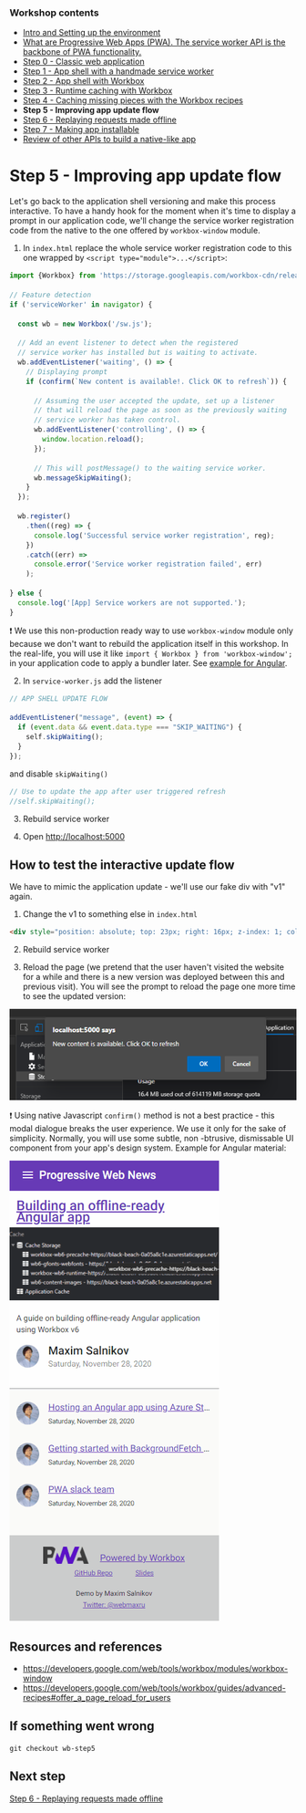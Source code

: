 ### Workshop contents

- [Intro and Setting up the environment](README.md)
- [What are Progressive Web Apps (PWA). The service worker API is the backbone of PWA functionality.](theory.md)
- [Step 0 - Classic web application](practice-step0.md)
- [Step 1 - App shell with a handmade service worker](practice-step1.md)
- [Step 2 - App shell with Workbox](practice-step2.md)
- [Step 3 - Runtime caching with Workbox](practice-step3.md)
- [Step 4 - Caching missing pieces with the Workbox recipes](practice-step4.md)
- **Step 5 - Improving app update flow**
- [Step 6 - Replaying requests made offline](practice-step6.md)
- [Step 7 - Making app installable](practice-step7.md)
- [Review of other APIs to build a native-like app](other-apis.md)

# Step 5 - Improving app update flow

Let's go back to the application shell versioning and make this process interactive. To have a handy hook for the moment when it's time to display a prompt in our application code, we'll change the service worker registration code from the native to the one offered by `workbox-window` module.

1) In `index.html` replace the whole service worker registration code to this one wrapped by `<script type="module">...</script>`:

```javascript
import {Workbox} from 'https://storage.googleapis.com/workbox-cdn/releases/6.1.2/workbox-window.prod.mjs';

// Feature detection
if ('serviceWorker' in navigator) {

  const wb = new Workbox('/sw.js');

  // Add an event listener to detect when the registered
  // service worker has installed but is waiting to activate.
  wb.addEventListener('waiting', () => {
    // Displaying prompt
    if (confirm(`New content is available!. Click OK to refresh`)) {
      
      // Assuming the user accepted the update, set up a listener
      // that will reload the page as soon as the previously waiting
      // service worker has taken control.
      wb.addEventListener('controlling', () => {
        window.location.reload();
      });

      // This will postMessage() to the waiting service worker.
      wb.messageSkipWaiting();
    }
  });

  wb.register()
    .then((reg) => {
      console.log('Successful service worker registration', reg);
    })
    .catch((err) =>
      console.error('Service worker registration failed', err)
    );

} else {
  console.log('[App] Service workers are not supported.');
}
```

❗ We use this non-production ready way to use `workbox-window` module only because we don't want to rebuild the application itself in this workshop. In the real-life, you will use it like `import { Workbox } from 'workbox-window';` in your application code to apply a bundler later. See [example for Angular](https://github.com/webmaxru/prog-web-news/blob/main/src/app/app-shell/app-shell.component.ts#L32).

2) In `service-worker.js` add the listener

```javascript
// APP SHELL UPDATE FLOW

addEventListener("message", (event) => {
  if (event.data && event.data.type === "SKIP_WAITING") {
    self.skipWaiting();
  }
});
```

and disable `skipWaiting()`

```javascript
// Use to update the app after user triggered refresh
//self.skipWaiting();
```

3) Rebuild service worker

4) Open <http://localhost:5000>

## How to test the interactive update flow

We have to mimic the application update - we'll use our fake div with "v1" again.

1) Change the v1 to something else in `index.html`

```html
<div style="position: absolute; top: 23px; right: 16px; z-index: 1; color: #fff">v2</div>
```

2) Rebuild service worker

3) Reload the page (we pretend that the user haven't visited the website for a while and there is a new version was deployed between this and previous visit). You will see the prompt to reload the page one more time to see the updated version:

![Update](images/step5-1.png)

❗ Using native Javascript `confirm()` method is not a best practice - this modal dialogue breaks the user experience. We use it only for the sake of simplicity. Normally, you will use some subtle, non -btrusive, dismissable UI component from your app's design system. Example for Angular material:

![Update](images/reload.gif)

## Resources and references

- <https://developers.google.com/web/tools/workbox/modules/workbox-window>
- <https://developers.google.com/web/tools/workbox/guides/advanced-recipes#offer_a_page_reload_for_users>

## If something went wrong

```console
git checkout wb-step5
```

## Next step

[Step 6 - Replaying requests made offline](practice-step6.md)
